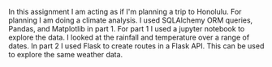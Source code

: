 In this assignment I am acting as if I'm planning a trip to Honolulu. For planning I am doing a climate analysis. I used SQLAlchemy ORM queries, Pandas, and Matplotlib in part 1. For part 1 I used a jupyter notebook to explore the data. I looked at the rainfall and temperature over a range of dates. In part 2 I used Flask to create routes in a Flask API. This can be used to explore the same weather data.
